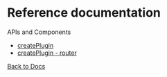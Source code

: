# Reference documentation

APIs and Components

- [createPlugin](createPlugin.md)
- [createPlugin - router](createPlugin-router.md)

[Back to Docs](../README.md)
